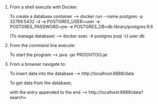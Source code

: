 1) From a shell execute with Docker:

	To create a database container	-->			docker run --name postgres -p 32769:5432 -d -e POSTGRES_USER=user -e POSTGRES_PASSWORD=pw -e POSTGRES_DB=db library/postgres:9.6
	
	(To manage database) 			-->			docker exec -it postgres psql -U user db

2) From the command line execute:

	To start the program			-->			java -jar PROOVITOO.jar

3) From a browser navigate to:

	To insert data into the database	-->		http://localhost:8888/data
	
	To get data from the database;
	
	 with the entry appended to the end -->	http://localhost:8888/data?search=
